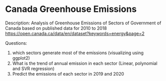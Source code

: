 # Canada Greenhouse Emissions

Description: Analysis of Greenhouse Emissions of Sectors of Government of Canada
             based on published data for 2010 to 2018
             https://open.canada.ca/data/en/dataset?keywords=energy&page=2


Questions:
1. which sectors generate most of the emissions (visualizing using ggplot2)
2. What is the trend of annual emission in each sector (Linear, polynomial and SVR regression)
3. Predict the emissions of each sector in 2019 and 2020



